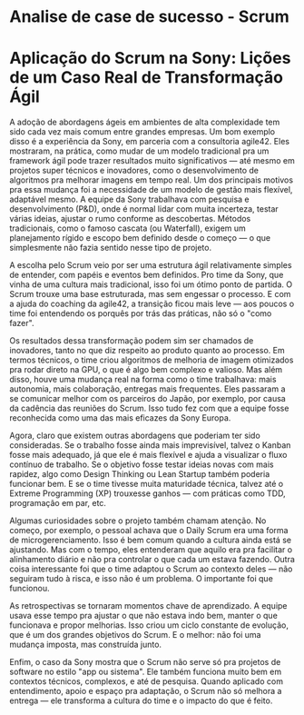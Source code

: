 # Analise de case de sucesso - Scrum

# Aplicação do Scrum na Sony: Lições de um Caso Real de Transformação Ágil

  A adoção de abordagens ágeis em ambientes de alta complexidade tem sido cada vez mais comum entre grandes empresas. Um bom exemplo disso é a experiência da Sony, em parceria com a consultoria agile42. Eles mostraram, na prática, como mudar de um modelo tradicional pra um framework ágil pode trazer resultados muito significativos — até mesmo em projetos super técnicos e inovadores, como o desenvolvimento de algoritmos pra melhorar imagens em tempo real.
  Um dos principais motivos pra essa mudança foi a necessidade de um modelo de gestão mais flexível, adaptável mesmo. A equipe da Sony trabalhava com pesquisa e desenvolvimento (P&D), onde é normal lidar com muita incerteza, testar várias ideias, ajustar o rumo conforme as descobertas. Métodos tradicionais, como o famoso cascata (ou Waterfall), exigem um planejamento rígido e escopo bem definido desde o começo — o que simplesmente não fazia sentido nesse tipo de projeto.

  A escolha pelo Scrum veio por ser uma estrutura ágil relativamente simples de entender, com papéis e eventos bem definidos. Pro time da Sony, que vinha de uma cultura mais tradicional, isso foi um ótimo ponto de partida. O Scrum trouxe uma base estruturada, mas sem engessar o processo. E com a ajuda do coaching da agile42, a transição ficou mais leve — aos poucos o time foi entendendo os porquês por trás das práticas, não só o "como fazer".

  Os resultados dessa transformação podem sim ser chamados de inovadores, tanto no que diz respeito ao produto quanto ao processo. Em termos técnicos, o time criou algoritmos de melhoria de imagem otimizados pra rodar direto na GPU, o que é algo bem complexo e valioso. Mas além disso, houve uma mudança real na forma como o time trabalhava: mais autonomia, mais colaboração, entregas mais frequentes. Eles passaram a se comunicar melhor com os parceiros do Japão, por exemplo, por causa da cadência das reuniões do Scrum. Isso tudo fez com que a equipe fosse reconhecida como uma das mais eficazes da Sony Europa.

  Agora, claro que existem outras abordagens que poderiam ter sido consideradas. Se o trabalho fosse ainda mais imprevisível, talvez o Kanban fosse mais adequado, já que ele é mais flexível e ajuda a visualizar o fluxo contínuo de trabalho. Se o objetivo fosse testar ideias novas com mais rapidez, algo como Design Thinking ou Lean Startup também poderia funcionar bem. E se o time tivesse muita maturidade técnica, talvez até o Extreme Programming (XP) trouxesse ganhos — com práticas como TDD, programação em par, etc.

  Algumas curiosidades sobre o projeto também chamam atenção. No começo, por exemplo, o pessoal achava que o Daily Scrum era uma forma de microgerenciamento. Isso é bem comum quando a cultura ainda está se ajustando. Mas com o tempo, eles entenderam que aquilo era pra facilitar o alinhamento diário e não pra controlar o que cada um estava fazendo. Outra coisa interessante foi que o time adaptou o Scrum ao contexto deles — não seguiram tudo à risca, e isso não é um problema. O importante foi que funcionou.

  As retrospectivas se tornaram momentos chave de aprendizado. A equipe usava esse tempo pra ajustar o que não estava indo bem, manter o que funcionava e propor melhorias. Isso criou um ciclo constante de evolução, que é um dos grandes objetivos do Scrum. E o melhor: não foi uma mudança imposta, mas construída junto.

  Enfim, o caso da Sony mostra que o Scrum não serve só pra projetos de software no estilo "app ou sistema". Ele também funciona muito bem em contextos técnicos, complexos, e até de pesquisa. Quando aplicado com entendimento, apoio e espaço pra adaptação, o Scrum não só melhora a entrega — ele transforma a cultura do time e o impacto do que é feito.

